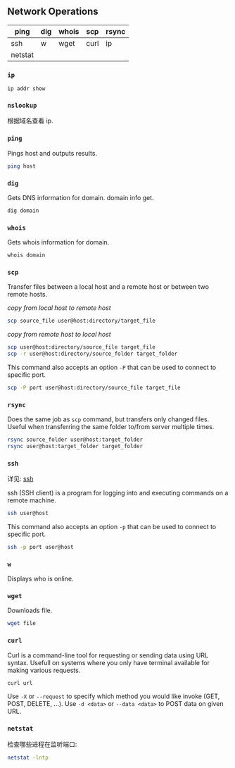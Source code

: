 ## Network Operations

| ping | dig | whois | scp  | rsync |
| ---- | --- | ----- | ---- | ----- |
| ssh  | w   | wget  | curl | ip    |
| netstat     |     |       |      |       |

### `ip`

`ip addr show`

### `nslookup` 

根据域名查看 ip.

### `ping`

Pings host and outputs results.  

```bash
ping host
```

### `dig`

Gets DNS information for domain.  domain info get.

```bash
dig domain
```

### `whois`

Gets whois information for domain.  

```bash
whois domain
```

### `scp`

Transfer files between a local host and a remote host or between two remote hosts.

*copy from local host to remote host*

```bash
scp source_file user@host:directory/target_file
```

*copy from remote host to local host*

```bash
scp user@host:directory/source_file target_file
scp -r user@host:directory/source_folder target_folder
```

This command also accepts an option `-P` that can be used to connect to specific port.  

```bash
scp -P port user@host:directory/source_file target_file
```

### `rsync`

Does the same job as `scp` command, but transfers only changed files. Useful when transferring the same folder to/from server multiple times.

```bash
rsync source_folder user@host:target_folder
rsync user@host:target_folder target_folder
```

### `ssh`

详见: [ssh](../../Network/ssh.md)

ssh (SSH client) is a program for logging into and executing commands on a remote machine.  

```bash
ssh user@host
```

This command also accepts an option `-p` that can be used to connect to specific port.  

```bash
ssh -p port user@host
```

### `w`

Displays who is online.

### `wget`

Downloads file.  

```bash
wget file
```

### `curl`

Curl is a command-line tool for requesting or sending data using URL syntax. Usefull on systems where you only have terminal available for making various requests.

```bash
curl url
```

Use  `-X` or `--request` to specify which method you would like invoke (GET, POST, DELETE, ...).
Use `-d <data>` or `--data <data>` to POST data on given URL.

### `netstat`

检查哪些进程在监听端口:
```bash
netstat -lntp
```